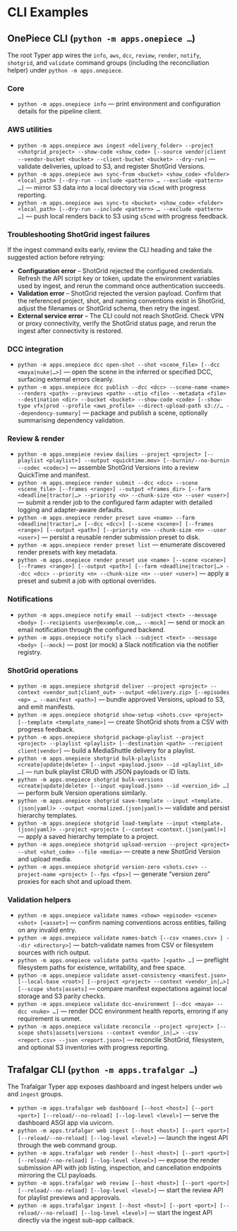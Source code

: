 # CLI Examples

## OnePiece CLI (`python -m apps.onepiece …`)

The root Typer app wires the `info`, `aws`, `dcc`, `review`, `render`, `notify`, `shotgrid`, and `validate` command groups (including the reconciliation helper) under `python -m apps.onepiece`.

### Core
- `python -m apps.onepiece info` — print environment and configuration details for the pipeline client.

### AWS utilities
- `python -m apps.onepiece aws ingest <delivery_folder> --project <shotgrid_project> --show-code <show_code> [--source vendor|client --vendor-bucket <bucket> --client-bucket <bucket> --dry-run]` — validate deliveries, upload to S3, and register ShotGrid Versions.
- `python -m apps.onepiece aws sync-from <bucket> <show_code> <folder> <local_path> [--dry-run --include <pattern> … --exclude <pattern> …]` — mirror S3 data into a local directory via `s5cmd` with progress reporting.
- `python -m apps.onepiece aws sync-to <bucket> <show_code> <folder> <local_path> [--dry-run --include <pattern> … --exclude <pattern> …]` — push local renders back to S3 using `s5cmd` with progress feedback.

### Troubleshooting ShotGrid ingest failures

If the ingest command exits early, review the CLI heading and take the suggested action before retrying:

- **Configuration error** – ShotGrid rejected the configured credentials. Refresh the API script key or token, update the environment variables used by ingest, and rerun the command once authentication succeeds.
- **Validation error** – ShotGrid rejected the version payload. Confirm that the referenced project, shot, and naming conventions exist in ShotGrid, adjust the filenames or ShotGrid schema, then retry the ingest.
- **External service error** – The CLI could not reach ShotGrid. Check VPN or proxy connectivity, verify the ShotGrid status page, and rerun the ingest after connectivity is restored.

### DCC integration
- `python -m apps.onepiece dcc open-shot --shot <scene_file> [--dcc <maya|nuke|…>]` — open the scene in the inferred or specified DCC, surfacing external errors cleanly.
- `python -m apps.onepiece dcc publish --dcc <dcc> --scene-name <name> --renders <path> --previews <path> --otio <file> --metadata <file> --destination <dir> --bucket <bucket> --show-code <code> [--show-type vfx|prod --profile <aws_profile> --direct-upload-path s3://… --dependency-summary]` — package and publish a scene, optionally summarising dependency validation.

### Review & render
- `python -m apps.onepiece review dailies --project <project> [--playlist <playlist>] --output <quicktime.mov> [--burnin/--no-burnin --codec <codec>]` — assemble ShotGrid Versions into a review QuickTime and manifest.
- `python -m apps.onepiece render submit --dcc <dcc> --scene <scene_file> [--frames <range>] --output <frames_dir> [--farm <deadline|tractor|…> --priority <n> --chunk-size <n> --user <user>]` — submit a render job to the configured farm adapter with detailed logging and adapter-aware defaults.
- `python -m apps.onepiece render preset save <name> --farm <deadline|tractor|…> [--dcc <dcc>] [--scene <scene>] [--frames <range>] [--output <path>] [--priority <n> --chunk-size <n> --user <user>]` — persist a reusable render submission preset to disk.
- `python -m apps.onepiece render preset list` — enumerate discovered render presets with key metadata.
- `python -m apps.onepiece render preset use <name> [--scene <scene>] [--frames <range>] [--output <path>] [--farm <deadline|tractor|…> --dcc <dcc> --priority <n> --chunk-size <n> --user <user>]` — apply a preset and submit a job with optional overrides.

### Notifications
- `python -m apps.onepiece notify email --subject <text> --message <body> [--recipients user@example.com,… --mock]` — send or mock an email notification through the configured backend.
- `python -m apps.onepiece notify slack --subject <text> --message <body> [--mock]` — post (or mock) a Slack notification via the notifier registry.

### ShotGrid operations
- `python -m apps.onepiece shotgrid deliver --project <project> --context <vendor_out|client_out> --output <delivery.zip> [--episodes <ep> … --manifest <path>]` — bundle approved Versions, upload to S3, and emit manifests.
- `python -m apps.onepiece shotgrid show-setup <shots.csv> <project> [--template <template_name>]` — create ShotGrid shots from a CSV with progress feedback.
- `python -m apps.onepiece shotgrid package-playlist --project <project> --playlist <playlist> [--destination <path> --recipient client|vendor]` — build a MediaShuttle delivery for a playlist.
- `python -m apps.onepiece shotgrid bulk-playlists <create|update|delete> [--input <payload.json> --id <playlist_id> …]` — run bulk playlist CRUD with JSON payloads or ID lists.
- `python -m apps.onepiece shotgrid bulk-versions <create|update|delete> [--input <payload.json> --id <version_id> …]` — perform bulk Version operations similarly.
- `python -m apps.onepiece shotgrid save-template --input <template.(json|yaml)> --output <normalized.(json|yaml)>` — validate and persist hierarchy templates.
- `python -m apps.onepiece shotgrid load-template --input <template.(json|yaml)> --project <project> [--context <context.(json|yaml)>]` — apply a saved hierarchy template to a project.
- `python -m apps.onepiece shotgrid upload-version --project <project> --shot <shot_code> --file <media>` — create a new ShotGrid Version and upload media.
- `python -m apps.onepiece shotgrid version-zero <shots.csv> --project-name <project> [--fps <fps>]` — generate “version zero” proxies for each shot and upload them.

### Validation helpers
- `python -m apps.onepiece validate names <show> <episode> <scene> <shot> [<asset>]` — confirm naming conventions across entities, failing on any invalid entry.
- `python -m apps.onepiece validate names-batch [--csv <names.csv> | --dir <directory>]` — batch-validate names from CSV or filesystem sources with rich output.
- `python -m apps.onepiece validate paths <path> [<path> …]` — preflight filesystem paths for existence, writability, and free space.
- `python -m apps.onepiece validate asset-consistency <manifest.json> [--local-base <root>] [--project <project> --context <vendor_in|…>] [--scope shots|assets]` — compare manifest expectations against local storage and S3 parity checks.
- `python -m apps.onepiece validate dcc-environment [--dcc <maya> --dcc <nuke> …]` — render DCC environment health reports, erroring if any requirement is unmet.
- `python -m apps.onepiece validate reconcile --project <project> [--scope shots|assets|versions --context <vendor_in|…> --csv <report.csv> --json <report.json>]` — reconcile ShotGrid, filesystem, and optional S3 inventories with progress reporting.

## Trafalgar CLI (`python -m apps.trafalgar …`)

The Trafalgar Typer app exposes dashboard and ingest helpers under `web` and `ingest` groups.

- `python -m apps.trafalgar web dashboard [--host <host>] [--port <port>] [--reload/--no-reload] [--log-level <level>]` — serve the dashboard ASGI app via uvicorn.
- `python -m apps.trafalgar web ingest [--host <host>] [--port <port>] [--reload/--no-reload] [--log-level <level>]` — launch the ingest API through the web command group.
- `python -m apps.trafalgar web render [--host <host>] [--port <port>] [--reload/--no-reload] [--log-level <level>]` — expose the render submission API with job listing, inspection, and cancellation endpoints mirroring the CLI payloads.
- `python -m apps.trafalgar web review [--host <host>] [--port <port>] [--reload/--no-reload] [--log-level <level>]` — start the review API for playlist previews and approvals.
- `python -m apps.trafalgar ingest [--host <host>] [--port <port>] [--reload/--no-reload] [--log-level <level>]` — start the ingest API directly via the ingest sub-app callback.

